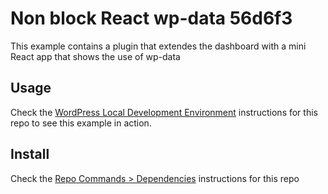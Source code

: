 # Non block React wp-data 56d6f3

This example contains a plugin that extendes the dashboard with a mini React app that shows the use of wp-data

## Usage

Check the [WordPress Local Development Environment](../../DEVELOPMENT.md#wordpress-local-development-environment) instructions for this repo to see this example in action.

## Install

Check the [Repo Commands > Dependencies](../../DEVELOPMENT.md#dependencies) instructions for this repo
